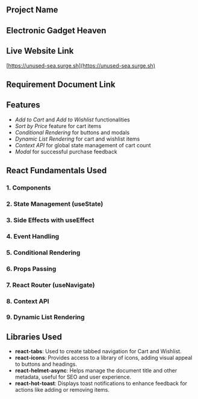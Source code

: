 
## Project Name
## Electronic Gadget Heaven

## Live Website Link
[https://unused-sea.surge.sh](https://unused-sea.surge.sh)

## Requirement Document Link



## Features
- *Add to Cart* and *Add to Wishlist* functionalities
- *Sort by Price* feature for cart items
- *Conditional Rendering* for buttons and modals
- *Dynamic List Rendering* for cart and wishlist items
- *Context API* for global state management of cart count
- *Modal* for successful purchase feedback

## React Fundamentals Used

### 1. Components
  
### 2. State Management (useState)

### 3. Side Effects with useEffect
 
### 4. Event Handling
   

### 5. Conditional Rendering
  

### 6. Props Passing
  
### 7. React Router (useNavigate)
  

### 8. Context API
  

### 9. Dynamic List Rendering
  
## Libraries Used

- **react-tabs**: Used to create tabbed navigation for Cart and Wishlist.
- **react-icons**: Provides access to a library of icons, adding visual appeal to buttons and headings.
- **react-helmet-async**: Helps manage the document title and other metadata, useful for SEO and user experience.
- **react-hot-toast**: Displays toast notifications to enhance feedback for actions like adding or removing items.